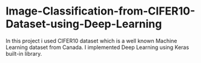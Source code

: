 # Image-Classification-from-CIFER10-Dataset-using-Deep-Learning
In this project i used CIFER10 dataset which is a well known Machine Learning dataset from Canada. I implemented Deep Learning using Keras built-in library.
